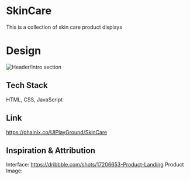 # SkinCare
This is a collection of skin care product displays 

# Design
![Header/intro section ](../design/SkinCare.png)

## Tech Stack
HTML, CSS, JavaScript

## Link
https://phainix.co/UIPlayGround/SkinCare

## Inspiration & Attribution
Interface: https://dribbble.com/shots/17206653-Product-Landing
Product Image: 